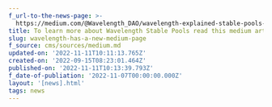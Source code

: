 ```yaml
---
f_url-to-the-news-page: >-
  https://medium.com/@Wavelength_DAO/wavelength-explained-stable-pools-12f46766c134
title: To learn more about Wavelength Stable Pools read this medium article!
slug: wavelength-has-a-new-medium-page
f_source: cms/sources/medium.md
updated-on: '2022-11-11T10:11:13.765Z'
created-on: '2022-09-15T08:23:01.464Z'
published-on: '2022-11-11T10:13:39.793Z'
f_date-of-publiation: '2022-11-07T00:00:00.000Z'
layout: '[news].html'
tags: news
---
```



